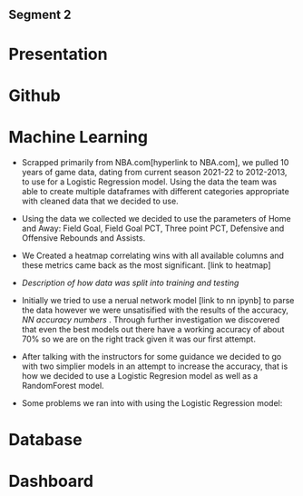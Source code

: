 ## Segment 2 

# Presentation

# Github

# Machine Learning

- Scrapped primarily from NBA.com[hyperlink to NBA.com], we pulled 10 years of game data, dating from current season 2021-22 to 2012-2013, to use for a Logistic Regression model. Using the data the team was able to create multiple dataframes with different categories appropriate with cleaned data that we decided to use. 
- Using the data we collected we decided to use the parameters of Home and Away: Field Goal, Field Goal PCT, Three point PCT, Defensive and Offensive Rebounds and Assists. 
- We Created a heatmap correlating wins with all available columns and these metrics came back as the most significant. [link to heatmap]

- *Description of how data was split into training and testing*

- Initially we tried to use a nerual network model [link to nn ipynb] to parse the data however we were unsatisified with the results of the accuracy, *NN accuracy numbers* . Through further investigation we discovered that even the best models out there have a working accuracy of about 70% so we are on the right track given it was our first attempt. 
- After talking with the instructors for some guidance we decided to go with two simplier models in an attempt to increase the accuracy, that is how we decided to use a Logistic Regresion model as well as a RandomForest model. 
- Some problems we ran into with using the Logistic Regression model: 
# Database

# Dashboard

